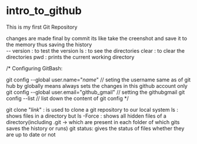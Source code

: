 # intro_to_github
This is my first Git Repository

changes are made final by  commit its like take the creenshot and save it to the memory thus saving the history  
-- version  :  to test the version
ls : to see the directories
clear : to clear the directories
pwd : prints the current working directory

/*
Configuring GitBash:

git config --global user.name="_name_"                // seting the username same as of git hub  by globally means always sets the changes in this github account only
git config --global user.email="github_gmail"         // setting the githubgmail
git config --list                                     // list down the content of git config
*/

git clone "_link_" : is used to clone a git repository to our local system
ls : shows files in a directory but       ls -Force : shows all hidden files of a directory(including .git -> which are present in each folder of  which gits saves the history or runs)
git status:  gives the status of files whether they are up to date or not
